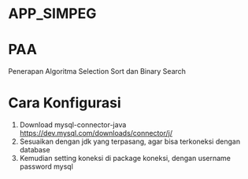 # APP_SIMPEG
# PAA
Penerapan Algoritma Selection Sort dan Binary Search

# Cara Konfigurasi
1. Download mysql-connector-java https://dev.mysql.com/downloads/connector/j/
2. Sesuaikan dengan jdk yang terpasang, agar bisa terkoneksi dengan database
3. Kemudian setting koneksi di package koneksi, dengan username password mysql
